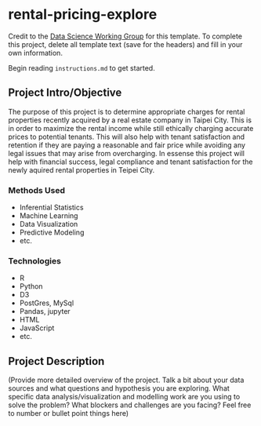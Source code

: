 # rental-pricing-explore

Credit to the [Data Science Working Group](http://datascience.codeforsanfrancisco.org) for this template. To complete this project, delete all template text (save for the headers) and fill in your own information.

Begin reading `instructions.md` to get started.

## Project Intro/Objective
The purpose of this project is to determine appropriate charges for rental properties recently acquired by a real estate company in Taipei City. This is in order to maximize the rental income while still ethically charging accurate prices to potential tenants. This will also help with tenant satisfaction and retention if they are paying a reasonable and fair price while avoiding any legal issues that may arise from overcharging. In essense this project will help with financial success, legal compliance and tenant satisfaction for the newly aquired rental properties in Teipei City.

### Methods Used
* Inferential Statistics
* Machine Learning
* Data Visualization
* Predictive Modeling
* etc.

### Technologies
* R 
* Python
* D3
* PostGres, MySql
* Pandas, jupyter
* HTML
* JavaScript
* etc. 

## Project Description
(Provide more detailed overview of the project.  Talk a bit about your data sources and what questions and hypothesis you are exploring. What specific data analysis/visualization and modelling work are you using to solve the problem? What blockers and challenges are you facing?  Feel free to number or bullet point things here)
